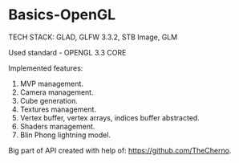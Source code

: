 # Basics-OpenGL
TECH STACK:
GLAD,
GLFW 3.3.2,
STB Image,
GLM

Used standard - OPENGL 3.3 CORE

Implemented features:
1. MVP management.
2. Camera management.
3. Cube generation.
4. Textures management.
5. Vertex buffer, vertex arrays, indices buffer abstracted.
6. Shaders management.
7. Blin Phong lightning model.

Big part of API created with help of: https://github.com/TheCherno.
